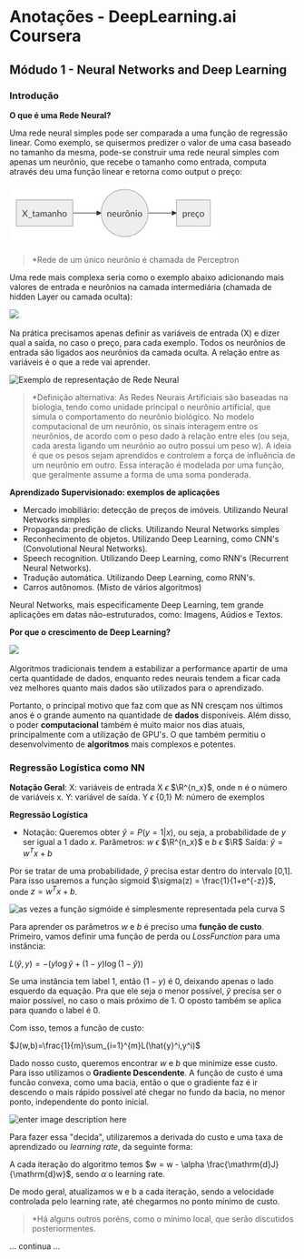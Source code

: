 # Anotações - DeepLearning.ai Coursera


## Módudo 1 - Neural Networks and Deep Learning

### Introdução

**O que é uma Rede Neural?**
 
 Uma rede neural simples pode ser comparada a uma função de regressão linear. Como exemplo, se quisermos predizer o valor de uma casa baseado no tamanho da mesma, pode-se construir uma rede neural simples com apenas um neurônio, que recebe o tamanho como entrada, computa através deu uma função linear e retorna como output o preço:

![](Um-neuron.png)

> \*Rede de um único neurônio é chamada de Perceptron

Uma rede mais complexa seria como o exemplo abaixo adicionando mais valores de entrada e neurônios na camada intermediária (chamada de hidden Layer  ou camada oculta):

![](Varios-neuron.png)

Na prática precisamos apenas definir as variáveis de entrada (X) e dizer qual a saída, no caso o preço, para cada exemplo. Todos os neurônios de entrada são ligados aos neurônios da camada oculta. A relação entre as variáveis é o que a rede vai aprender.

![Exemplo de representação de Rede Neural](https://www.researchgate.net/profile/Fernando_Abel2/publication/313063807/figure/fig3/AS:456227391053827@1485784494737/Figura-10-Representacao-de-uma-Rede-Neural-ou-Multilayer-Perceptron.png)

>\*Definição alternativa: As Redes Neurais Artificiais são baseadas na biologia, tendo como unidade principal o neurônio artificial, que simula o comportamento do neurônio biológico. No modelo computacional de um neurônio, os sinais interagem entre os neurônios, de acordo com o peso dado à relação entre eles (ou seja, cada aresta ligando um neurônio ao outro possui um peso w). A ideia é que os pesos sejam aprendidos e controlem a força de influência de um neurônio em outro. Essa interação é modelada por uma função, que geralmente assume a forma de uma soma ponderada.

 **Aprendizado Supervisionado: exemplos de aplicações**

- Mercado imobiliário: detecção de preços de imóveis. Utilizando Neural Networks simples
- Propaganda: predição de clicks. Utilizando Neural Networks simples
- Reconhecimento de objetos. Utilizando Deep Learning, como CNN's (Convolutional Neural Networks).
- Speech recognition. Utilizando Deep Learning, como RNN's (Recurrent Neural Networks).
- Tradução automática. Utilizando Deep Learning, como RNN's.
- Carros autônomos. (Misto de vários algoritmos)

Neural Networks, mais especificamente Deep Learning, tem grande aplicações em datas não-estruturados, como: Imagens, Aúdios e Textos.

**Por que o crescimento de Deep Learning?**

![](https://kevinzakka.github.io/assets/app_dl/perf_vs_data.png)

Algoritmos tradicionais tendem a estabilizar a performance apartir de uma certa quantidade de dados, enquanto redes neurais tendem a ficar cada vez melhores quanto mais dados são utilizados para o aprendizado.

Portanto, o principal motivo que faz com que as NN cresçam nos últimos anos é o grande aumento na quantidade de **dados** disponíveis.  Além disso, o poder **computacional** também é muito maior nos dias atuais, principalmente com a utilização de GPU's. O que também permitiu o desenvolvimento de **algoritmos** mais complexos e potentes.

### Regressão Logística como NN

**Notação Geral**:
X: variáveis de entrada X $\epsilon$  $\R^{n_x}$, onde n é o número de variáveis x.
Y: variável de saída. Y $\epsilon$  {0,1}
M: número de exemplos

**Regressão Logística**
- Notação: 
   Queremos obter $\hat{y} = P(y=1|x)$, ou seja, a probabilidade de $y$ ser igual a 1 dado $x$.
   Parâmetros: $w$ $\epsilon$  $\R^{n_x}$ e $b$ $\epsilon$  $\R$
   Saída: $\hat{y} = w^Tx + b$ 

Por se tratar de uma probabilidade, $\hat{y}$ precisa estar dentro do intervalo [0,1]. Para isso usaremos a função sigmoid
 $\sigma(z) = \frac{1}{1+e^{-z}}$, onde  $z = w^Tx + b$.

![as vezes a função sigmóide é simplesmente representada pela curva S](https://sabedoriararefeita.files.wordpress.com/2016/02/ann_sigmoid.png?w=615)

Para aprender os parâmetros $w$ e $b$ é preciso uma **função de custo**. Primeiro, vamos definir uma função de perda ou $Loss Function$ para uma instância:

$L(\hat{y},y)=-(y\log{\hat{y}} + (1-y)\log{(1-\hat{y})})$

Se uma instância tem label 1, então $(1-y)$ é $0$, deixando apenas o lado esquerdo da equação. Pra que ele seja o menor possível, $\hat{y}$ precisa ser o maior possível, no caso o mais próximo de 1. O oposto também se aplica para quando o label é 0.

Com isso, temos a funcão de custo:

$J(w,b)=\frac{1}{m}\sum_{i=1}^{m}L(\hat{y}^i,y^i)$

Dado nosso custo, queremos encontrar $w$ e $b$ que minimize esse custo. Para isso utilizamos o **Gradiente Descendente**. A função de custo é uma funcão convexa, como uma bacia, então o que o gradiente faz é ir descendo o mais rápido possível até chegar no fundo da bacia, no menor ponto, independente do ponto inicial.

![enter image description here](https://blog.paperspace.com/content/images/2018/05/68747470733a2f2f707669676965722e6769746875622e696f2f6d656469612f696d672f70617274312f6772616469656e745f64657363656e742e676966.gif)

Para fazer essa "decida", utilizaremos a derivada do custo e uma taxa de aprendizado ou *learning rate*, da seguinte forma:

A cada iteração do algoritmo temos $w = w - \alpha \frac{\mathrm{d}J}{\mathrm{d}w}$, sendo $\alpha$ o learning rate.

De modo geral, atualizamos w e b a cada iteração, sendo a velocidade controlada pelo learning rate, até chegarmos no ponto mínimo de custo.

> \*Há alguns outros poréns, como o mínimo local, que serão discutidos posteriormentes.


... continua ...
